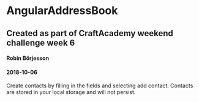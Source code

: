 # AngularAddressBook
## Created as part of CraftAcademy weekend challenge week 6
#### Robin Börjesson
#### 2018-10-06

Create contacts by filling in the fields and selecting add contact. Contacts are stored in your local storage and will not persist.
